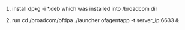 1. install 
	dpkg -i *.deb
which was installed into /broadcom dir

2. run 
	cd /broadcom/ofdpa
	./launcher ofagentapp -t server_ip:6633 &




